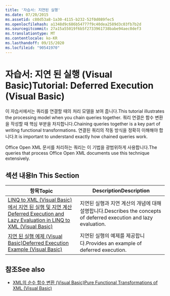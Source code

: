 ```yaml
---
title: '자습서: 지연된 실행'
ms.date: 07/20/2015
ms.assetid: c80d53a8-1a30-4115-b232-52f0d089fec5
ms.openlocfilehash: a1348d9c686b54777f9c40dea2589d3c03fb7b2d
ms.sourcegitcommit: 27a15a55019f6b5f2733961738babe94aec0def3
ms.translationtype: MT
ms.contentlocale: ko-KR
ms.lasthandoff: 09/15/2020
ms.locfileid: "90541970"
---
```

# <a name="tutorial-deferred-execution-visual-basic"></a><span data-ttu-id="ac351-102">자습서: 지연 된 실행 (Visual Basic)</span><span class="sxs-lookup"><span data-stu-id="ac351-102">Tutorial: Deferred Execution (Visual Basic)</span></span>
<span data-ttu-id="ac351-103">이 자습서에서는 쿼리를 연결할 때의 처리 모델을 보여 줍니다.</span><span class="sxs-lookup"><span data-stu-id="ac351-103">This tutorial illustrates the processing model when you chain queries together.</span></span> <span data-ttu-id="ac351-104">쿼리 연결은 함수 변환을 작성할 때 핵심 부분을 차지합니다.</span><span class="sxs-lookup"><span data-stu-id="ac351-104">Chaining queries together is a key part of writing functional transformations.</span></span> <span data-ttu-id="ac351-105">연결된 쿼리의 작동 방식을 정확히 이해해야 합니다.</span><span class="sxs-lookup"><span data-stu-id="ac351-105">It is important to understand exactly how chained queries work.</span></span>  
  
 <span data-ttu-id="ac351-106">Office Open XML 문서를 처리하는 쿼리는 이 기법을 광범위하게 사용합니다.</span><span class="sxs-lookup"><span data-stu-id="ac351-106">The queries that process Office Open XML documents use this technique extensively.</span></span>  
  
## <a name="in-this-section"></a><span data-ttu-id="ac351-107">섹션 내용</span><span class="sxs-lookup"><span data-stu-id="ac351-107">In This Section</span></span>  
  
|<span data-ttu-id="ac351-108">항목</span><span class="sxs-lookup"><span data-stu-id="ac351-108">Topic</span></span>|<span data-ttu-id="ac351-109">Description</span><span class="sxs-lookup"><span data-stu-id="ac351-109">Description</span></span>|  
|-----------|-----------------|  
|[<span data-ttu-id="ac351-110">LINQ to XML (Visual Basic)에서 지연 된 실행 및 지연 계산</span><span class="sxs-lookup"><span data-stu-id="ac351-110">Deferred Execution and Lazy Evaluation in LINQ to XML (Visual Basic)</span></span>](../../../../standard/linq/deferred-execution-lazy-evaluation.md)|<span data-ttu-id="ac351-111">지연된 실행과 지연 계산의 개념에 대해 설명합니다.</span><span class="sxs-lookup"><span data-stu-id="ac351-111">Describes the concepts of deferred execution and lazy evaluation.</span></span>|  
|[<span data-ttu-id="ac351-112">지연 된 실행 예제 (Visual Basic)</span><span class="sxs-lookup"><span data-stu-id="ac351-112">Deferred Execution Example (Visual Basic)</span></span>](../../../../standard/linq/deferred-execution-example.md)|<span data-ttu-id="ac351-113">지연된 실행의 예제를 제공합니다.</span><span class="sxs-lookup"><span data-stu-id="ac351-113">Provides an example of deferred execution.</span></span>|  
  
## <a name="see-also"></a><span data-ttu-id="ac351-114">참조</span><span class="sxs-lookup"><span data-stu-id="ac351-114">See also</span></span>

- [<span data-ttu-id="ac351-115">XML의 순수 함수 변환 (Visual Basic)</span><span class="sxs-lookup"><span data-stu-id="ac351-115">Pure Functional Transformations of XML (Visual Basic)</span></span>](../../../../standard/linq/introduction-pure-functional-transformations.md)
